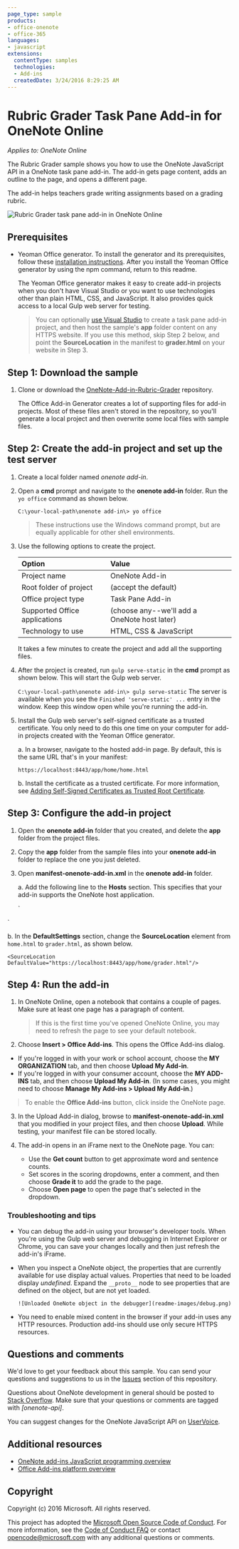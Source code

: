 ```yaml
---
page_type: sample
products:
- office-onenote
- office-365
languages:
- javascript
extensions:
  contentType: samples
  technologies:
  - Add-ins
  createdDate: 3/24/2016 8:29:25 AM
---
```

# Rubric Grader Task Pane Add-in for OneNote Online

_Applies to: OneNote Online_

The Rubric Grader sample shows you how to use the OneNote JavaScript API in a OneNote task pane add-in. The add-in gets page content, adds an outline to the page, and opens a different page.

The add-in helps teachers grade writing assignments based on a grading rubric.

![Rubric Grader task pane add-in in OneNote Online](readme-images/rubric-grader.png) 

## Prerequisites
- Yeoman Office generator. To install the generator and its prerequisites, follow these [installation instructions](https://dev.office.com/docs/add-ins/get-started/create-an-office-add-in-using-any-editor). After you install the Yeoman Office generator by using the npm command, return to this readme. 

   The Yeoman Office generator makes it easy to create add-in projects when you don't have Visual Studio or you want to use technologies other than plain HTML, CSS, and JavaScript. It also provides quick access to a local Gulp web server for testing. 

   >You can optionally [use Visual Studio](https://dev.office.com/docs/add-ins/get-started/create-and-debug-office-add-ins-in-visual-studio) to create a task pane add-in project, and then host the sample's **app** folder content on any HTTPS website. If you use this method, skip Step 2 below, and point the **SourceLocation** in the manifest to **grader.html** on your website in Step 3.

## Step 1: Download the sample
1. Clone or download the [OneNote-Add-in-Rubric-Grader](https://github.com/OfficeDev/oneNote-Add-in-Rubric-Grader) repository. 

   The Office Add-in Generator creates a lot of supporting files for add-in projects. Most of these files aren't stored in the repository, so you'll generate a local project and then overwrite some local files with sample files. 

## Step 2: Create the add-in project and set up the test server
1. Create a local folder named *onenote add-in*.

2. Open a **cmd** prompt and navigate to the **onenote add-in** folder. Run the `yo office` command as shown below.

   `
C:\your-local-path\onenote add-in\> yo office
   `
   >These instructions use the Windows command prompt, but are equally applicable for other shell environments. 

3. Use the following options to create the project.

   | Option | Value |
   |:------|:------|
   | Project name | OneNote Add-in |
   | Root folder of project | (accept the default) |
   | Office project type | Task Pane Add-in |
   | Supported Office applications | (choose any--we'll add a OneNote host later) |
   | Technology to use | HTML, CSS & JavaScript |

   It takes a few minutes to create the project and add all the supporting files.

4. After the project is created, run `gulp serve-static` in the **cmd** prompt as shown below. This will start the Gulp web server.

   `
C:\your-local-path\onenote add-in\> gulp serve-static
   `
   The server is available when you see the `Finished 'serve-static' ...` entry in the window. Keep this window open while you're running the add-in.

5. Install the Gulp web server's self-signed certificate as a trusted certificate. You only need to do this one time on your computer for add-in projects created with the Yeoman Office generator.  

   a. In a browser, navigate to the hosted add-in page. By default, this is the same URL that's in your manifest:

   `
https://localhost:8443/app/home/home.html
   `

   b. Install the certificate as a trusted certificate. For more information, see [Adding Self-Signed Certificates as Trusted Root Certificate](https://github.com/OfficeDev/generator-office/blob/master/docs/trust-self-signed-cert.md).

## Step 3: Configure the add-in project 
1. Open the **onenote add-in** folder that you created, and delete the **app** folder from the project files.

2. Copy the **app** folder from the sample files into your **onenote add-in** folder to replace the one you just deleted.

3. Open **manifest-onenote-add-in.xml** in the **onenote add-in** folder.

   a. Add the following line to the **Hosts** section. This specifies that your add-in supports the OneNote host application.

   `
<Host Name="Notebook" />
   `

   b. In the **DefaultSettings** section, change the **SourceLocation** element from  `home.html` to `grader.html`, as shown below.

   `
<SourceLocation DefaultValue="https://localhost:8443/app/home/grader.html"/>
   `

## Step 4: Run the add-in 
1. In OneNote Online, open a notebook that contains a couple of pages. Make sure at least one page has a paragraph of content.

   >If this is the first time you've opened OneNote Online, you may need to refresh the page to see your default notebook.

2. Choose **Insert > Office Add-ins**. This opens the Office Add-ins dialog. 
  - If you're logged in with your work or school account, choose the **MY ORGANIZATION** tab, and then choose  **Upload My Add-in**.
  - If you're logged in with your consumer account, choose the **MY ADD-INS** tab, and then choose  **Upload My Add-in**. (In some cases, you might need to choose **Manage My Add-ins > Upload My Add-in**.)
  

  >To enable the **Office Add-ins** button, click inside the OneNote page.

3. In the Upload Add-in dialog, browse to **manifest-onenote-add-in.xml** that you modified in your project files, and then choose **Upload**. While testing, your manifest file can be stored locally.

4. The add-in opens in an iFrame next to the OneNote page. You can:
   - Use the **Get count** button to get approximate word and sentence counts. 
   - Set scores in the scoring dropdowns, enter a comment, and then choose **Grade it** to add the grade to the page.
   - Choose **Open page** to open the page that's selected in the dropdown.

### Troubleshooting and tips 
- You can debug the add-in using your browser's developer tools. When you're using the Gulp web server and debugging in Internet Explorer or Chrome, you can save your changes locally and then just refresh the add-in's iFrame.

- When you inspect a OneNote object, the properties that are currently available for use display actual values. Properties that need to be loaded display *undefined*. Expand the `__proto__` node to see properties that are defined on the object, but are not yet loaded.

      ![Unloaded OneNote object in the debugger](readme-images/debug.png)

- You need to enable mixed content in the browser if your add-in uses any HTTP resources. Production add-ins should use only secure HTTPS resources.

## Questions and comments
We'd love to get your feedback about this sample. You can send your questions and suggestions to us in the [Issues](https://github.com/OfficeDev/oneNote-Add-in-Rubric-Grader/issues) section of this repository.

Questions about OneNote development in general should be posted to [Stack Overflow](http://stackoverflow.com/questions/tagged/onenote-api). Make sure that your questions or comments are tagged with *[onenote-api]*.

You can suggest changes for the OneNote JavaScript API on [UserVoice](https://onenote.uservoice.com/forums/245490-onenote-apis/filters/top).
  
## Additional resources

- [OneNote add-ins JavaScript programming overview](http://aka.ms/onenote-add-ins)
- [Office Add-ins platform overview](https://dev.office.com/docs/add-ins/overview/office-add-ins)

## Copyright
Copyright (c) 2016 Microsoft. All rights reserved.


This project has adopted the [Microsoft Open Source Code of Conduct](https://opensource.microsoft.com/codeofconduct/). For more information, see the [Code of Conduct FAQ](https://opensource.microsoft.com/codeofconduct/faq/) or contact [opencode@microsoft.com](mailto:opencode@microsoft.com) with any additional questions or comments.
